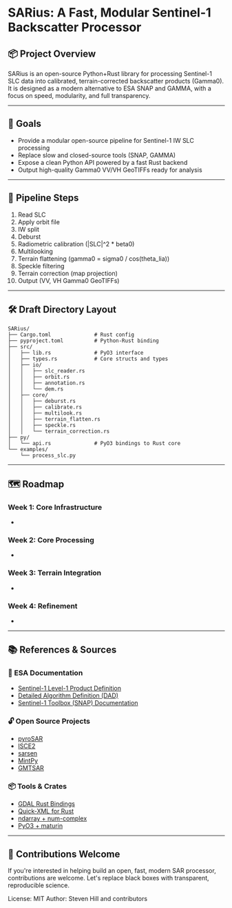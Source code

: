 # SARius: A Fast, Modular Sentinel-1 Backscatter Processor

## 📦 Project Overview

SARius is an open-source Python+Rust library for processing Sentinel-1 SLC data into calibrated, terrain-corrected backscatter products (Gamma0). It is designed as a modern alternative to ESA SNAP and GAMMA, with a focus on speed, modularity, and full transparency.

---

## 🎯 Goals

- Provide a modular open-source pipeline for Sentinel-1 IW SLC processing
- Replace slow and closed-source tools (SNAP, GAMMA)
- Expose a clean Python API powered by a fast Rust backend
- Output high-quality Gamma0 VV/VH GeoTIFFs ready for analysis

---

## 📐 Pipeline Steps

1. Read SLC
2. Apply orbit file
3. IW split
4. Deburst
5. Radiometric calibration (|SLC|^2 \* beta0)
6. Multilooking
7. Terrain flattening (gamma0 = sigma0 / cos(theta\_lia))
8. Speckle filtering
9. Terrain correction (map projection)
10. Output (VV, VH Gamma0 GeoTIFFs)

---

## 🛠 Draft Directory Layout

```
SARius/
├── Cargo.toml              # Rust config
├── pyproject.toml          # Python-Rust binding
├── src/
│   ├── lib.rs              # PyO3 interface
│   ├── types.rs            # Core structs and types
│   ├── io/
│   │   ├── slc_reader.rs
│   │   ├── orbit.rs
│   │   ├── annotation.rs
│   │   └── dem.rs
│   ├── core/
│   │   ├── deburst.rs
│   │   ├── calibrate.rs
│   │   ├── multilook.rs
│   │   ├── terrain_flatten.rs
│   │   ├── speckle.rs
│   │   └── terrain_correction.rs
├── py/
│   └── api.rs              # PyO3 bindings to Rust core
└── examples/
    └── process_slc.py
```

---

## 🗺 Roadmap

### Week 1: Core Infrastructure

-

### Week 2: Core Processing

-

### Week 3: Terrain Integration

-

### Week 4: Refinement

-

---

## 📚 References & Sources

### 📄 ESA Documentation

- [Sentinel-1 Level-1 Product Definition](https://sentinel.esa.int/documents/247904/685163/Sentinel-1-Level-1-Product-Definition)
- [Detailed Algorithm Definition (DAD)](https://sentinel.esa.int/documents/247904/349490/Sentinel-1-Level-1-Detailed-Algorithm-Definition)
- [Sentinel-1 Toolbox (SNAP) Documentation](https://step.esa.int/main/toolboxes/snap/)

### 🔓 Open Source Projects

- [pyroSAR](https://github.com/johntruckenbrodt/pyroSAR)
- [ISCE2](https://github.com/isce-framework/isce2)
- [sarsen](https://github.com/Open-EO/sarsen)
- [MintPy](https://github.com/insarlab/MintPy)
- [GMTSAR](https://topex.ucsd.edu/gmtsar/)

### 📦 Tools & Crates

- [GDAL Rust Bindings](https://docs.rs/gdal)
- [Quick-XML for Rust](https://docs.rs/quick-xml)
- [ndarray + num-complex](https://docs.rs/ndarray)
- [PyO3 + maturin](https://pyo3.rs)

---

## 🤝 Contributions Welcome

If you're interested in helping build an open, fast, modern SAR processor, contributions are welcome. Let's replace black boxes with transparent, reproducible science.

License: MIT Author: Steven Hill and contributors

